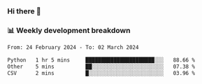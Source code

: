 ### Hi there 👋

### 📊 Weekly development breakdown
<!--START_SECTION:waka-->

```txt
From: 24 February 2024 - To: 02 March 2024

Python   1 hr 5 mins     ██████████████████████░░░   88.66 %
Other    5 mins          ██░░░░░░░░░░░░░░░░░░░░░░░   07.38 %
CSV      2 mins          █░░░░░░░░░░░░░░░░░░░░░░░░   03.96 %
```

<!--END_SECTION:waka-->
